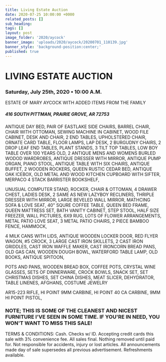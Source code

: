 ```yaml
---
title: Living Estate Auction
date: 2020-07-25 10:00:00 +0000
related_posts: []
sub_heading:  
tags: []
layout: post
image_folder: '2020/aycock'
banner_image: 'uploads/2020/aycock/20200701_110139.jpg'
banner_style: 'background-position:center;'
published: true
---
```

# LIVING ESTATE AUCTION
### Saturday, July 25th, 2020 • 10:00 A.M.
ESTATE OF MARY AYCOCK WITH ADDED ITEMS FROM THE FAMILY

##### 416 SOUTH PITTMAN, PRAIRIE GROVE, AR 72753


<!--break-->
ANTIQUE DAY BED, PAIR OF EASTLAKE SIDE CHAIRS, BARREL CHAIR, CHAIR WITH OTTOMAN, SEWING MACHINE IN CABINET, WOOD FILE CABINET, DESK AND CHAIR, 2 END TABLES, UPHOLSTERED CHAIR, ORNATE CARD TABLE, FLOOR LAMPS, LAP DESK, 2 BURGUDNY CHAIRS, 2 DROP LEAF END TABLES, PLANT STANDS, 3 TILT TOP TABLES, LOW BOY TABLE OVER 100 YEARS OLD, 2 ANTIQUE MENS AND WOMENS BURLED WODOD WARDROBES, ANTIQUE DRESSER WITH MIRROR, ANTIQUE PUMP ORGAN, PIANO STOOL, ANTIQUE TABLE WITH SIX CHAIRS, ANTIQUE BUFFET, 2 WOODEN ROCKERS, QUEEN RUSTIC CEDAR BED, ANTIQUE OAK ICEBOX, OLD METAL AND WOOD KITCHEN CUPBOARD WITH SIFTER, MERPACO 4 STACK BARRISTER BOOKSHELF,

UNUSUAL COMPUTER STAND, ROCKER, CHAIR & OTTOMAN, 4 DRAWER CHEST, LADIES DESK, 2 SAME AS NEW LAZYBOY RECLINERS, THRIPLE DRESSER WITH MIRROR, LARGE BEVELED WALL MIRROR, MATHCING SOFA & LOVE SEAT, 40" SQURE COFFEE TABLE, QUEEN BED FRAME, QUEEN MATTRESS SET, BATH VANITY CABINET, STEP STOOL, HALF SIZE FREEZER, WALL PICTURES, 6X9 RUG, LOTS OF FLOWER ARRANGEMENTS, METAL PATIO LOVE SEAT, 3 METAL PATIO CHAIRS, 2 PIECE BAMBOO FENCE, HAMMOCK,

4 MILK CANS WITH LIDS, ANTIQUE WOODEN LOCKER DOOR, RED FLYER WAGON, #5 CROCK, 3 LARGE CAST IRON SKILLETS, 2 CAST IRON GRIDDLES, CAST IRON WAFFLE MAKER, CAST IRONCORN BREAD PANS, OLD GAS CAN, WOODEN DOUGH BOWL, WATERFORD TABLE LAMP, OLD BOOKS, ANTIQUE SPITOON,

POTS AND PANS, WOODEN BREAD BOX, COFFEE POTS, CRYSTAL WINE GLASSES, SETS OF DINNERWARE, CROCK BOWLS, SNACK SET, SET CHRISTMAS DISHES, SET CHINA DISHES, MEAT SLICER, DEHYDRATOR, TABLE LINENES, AFGHANS, COSTUME JEWELRY

AR15-223 RIFLE, HI POINT 9MM CARBINE, HI POINT 40 CA CARBINE, 9MM HI POINT PISTOL,

### NOTE; THIS IS SOME OF THE CLEANEST AND NICEST FURNITURE I'VE SEEN IN SOME TIME. IF YOU'RE IN NEED, YOU WON'T WANT TO MISS THIS SALE!


TERMS & CONDITIONS: Cash. Checks w/ ID. Accepting credit cards this sale with 3% convenience fee. All sales final. Nothing removed until paid for. Not responsible for accidents, injury or lost articles. All announcements made day of sale supersedes all previous advertisement. Refreshments available.